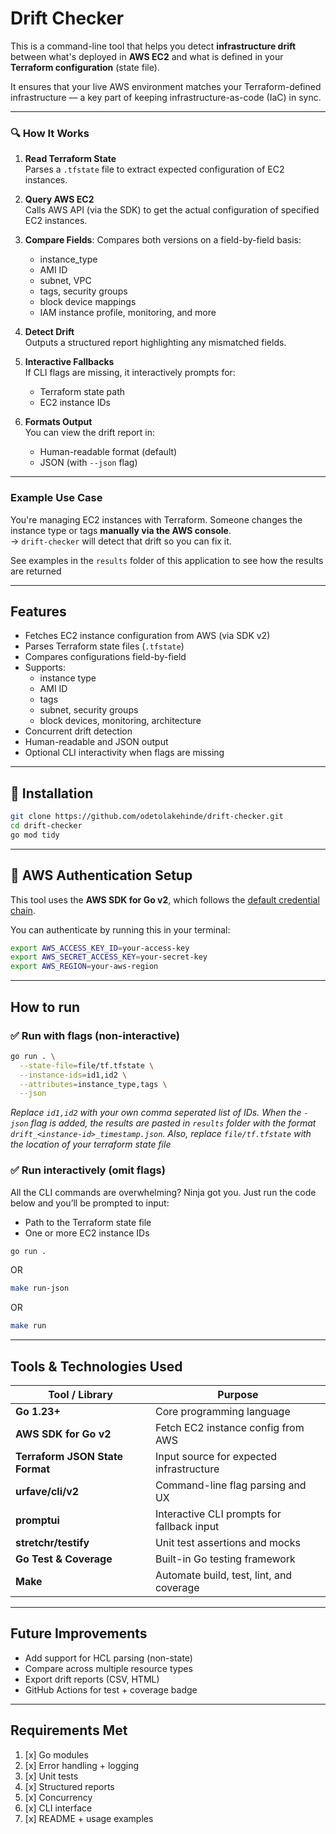 # Drift Checker

This is a command-line tool that helps you detect **infrastructure drift** between what's deployed in **AWS EC2** and what is defined in your **Terraform configuration** (state file).

It ensures that your live AWS environment matches your Terraform-defined infrastructure — a key part of keeping infrastructure-as-code (IaC) in sync.

---

### 🔍 How It Works

1. **Read Terraform State**  
   Parses a `.tfstate` file to extract expected configuration of EC2 instances.

2. **Query AWS EC2**  
   Calls AWS API (via the SDK) to get the actual configuration of specified EC2 instances.

3. **Compare Fields**: Compares both versions on a field-by-field basis:
   - instance_type
   - AMI ID
   - subnet, VPC
   - tags, security groups
   - block device mappings
   - IAM instance profile, monitoring, and more

4. **Detect Drift**  
   Outputs a structured report highlighting any mismatched fields.

5. **Interactive Fallbacks**  
   If CLI flags are missing, it interactively prompts for:
   - Terraform state path
   - EC2 instance IDs

6. **Formats Output**  
   You can view the drift report in:
   - Human-readable format (default)
   - JSON (with `--json` flag)

---

### Example Use Case

You're managing EC2 instances with Terraform. Someone changes the instance type or tags **manually via the AWS console**.  
→ `drift-checker` will detect that drift so you can fix it.

See examples in the `results` folder of this application to see how the results are returned

---

## Features

- Fetches EC2 instance configuration from AWS (via SDK v2)
- Parses Terraform state files (`.tfstate`)
- Compares configurations field-by-field
- Supports:
    - instance type
    - AMI ID
    - tags
    - subnet, security groups
    - block devices, monitoring, architecture
- Concurrent drift detection
- Human-readable and JSON output
- Optional CLI interactivity when flags are missing

---

## 🚀 Installation

```bash
git clone https://github.com/odetolakehinde/drift-checker.git
cd drift-checker
go mod tidy
```

---

## 🔐 AWS Authentication Setup

This tool uses the **AWS SDK for Go v2**, which follows the [default credential chain](https://docs.aws.amazon.com/sdk-for-go/v2/developer-guide/configuring-sdk.html).

You can authenticate by running this in your terminal:

```bash
export AWS_ACCESS_KEY_ID=your-access-key
export AWS_SECRET_ACCESS_KEY=your-secret-key
export AWS_REGION=your-aws-region
```

---

## How to run

### ✅ Run with flags (non-interactive)

```bash
go run . \
  --state-file=file/tf.tfstate \
  --instance-ids=id1,id2 \
  --attributes=instance_type,tags \
  --json
```

_Replace `id1,id2` with your own comma seperated list of IDs. When the `-json` flag is added, the results are pasted in
`results` folder with the format `drift_<instance-id>_timestamp.json`. Also, replace `file/tf.tfstate` with the location 
of your terraform state file_

### ✅ Run interactively (omit flags)
All the CLI commands are overwhelming? Ninja got you. Just run the code below and you’ll be prompted to input:
- Path to the Terraform state file
- One or more EC2 instance IDs

```bash
go run .
```
OR
```bash
make run-json
```
OR
```bash
make run
```
---

## Tools & Technologies Used

| Tool / Library                  | Purpose                                   |
|---------------------------------|-------------------------------------------|
| **Go 1.23+**                    | Core programming language                 |
| **AWS SDK for Go v2**           | Fetch EC2 instance config from AWS        |
| **Terraform JSON State Format** | Input source for expected infrastructure  |
| **urfave/cli/v2**               | Command-line flag parsing and UX          |
| **promptui**                    | Interactive CLI prompts for fallback input|
| **stretchr/testify**            | Unit test assertions and mocks            |
| **Go Test & Coverage**          | Built-in Go testing framework             |
| **Make**                        | Automate build, test, lint, and coverage  |
---

## Future Improvements
* Add support for HCL parsing (non-state)
* Compare across multiple resource types
* Export drift reports (CSV, HTML)
* GitHub Actions for test + coverage badge
---

## Requirements Met
1. [x] Go modules
2. [x] Error handling + logging
3. [x] Unit tests
4. [x] Structured reports
5. [x] Concurrency
6. [x] CLI interface
7. [x] README + usage examples